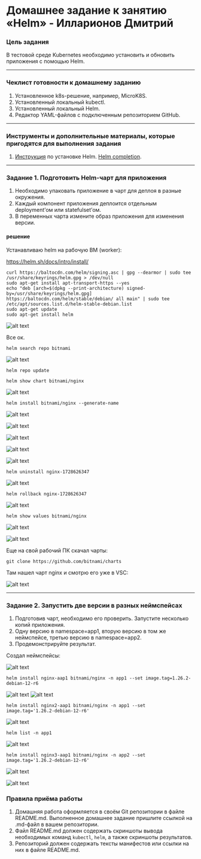 # Домашнее задание к занятию «Helm» - Илларионов Дмитрий

### Цель задания

В тестовой среде Kubernetes необходимо установить и обновить приложения с помощью Helm.

------

### Чеклист готовности к домашнему заданию

1. Установленное k8s-решение, например, MicroK8S.
2. Установленный локальный kubectl.
3. Установленный локальный Helm.
4. Редактор YAML-файлов с подключенным репозиторием GitHub.

------

### Инструменты и дополнительные материалы, которые пригодятся для выполнения задания

1. [Инструкция](https://helm.sh/docs/intro/install/) по установке Helm. [Helm completion](https://helm.sh/docs/helm/helm_completion/).

------

### Задание 1. Подготовить Helm-чарт для приложения

1. Необходимо упаковать приложение в чарт для деплоя в разные окружения. 
2. Каждый компонент приложения деплоится отдельным deployment’ом или statefulset’ом.
3. В переменных чарта измените образ приложения для изменения версии.

#### решение

Устанавливаю helm на рабочую ВМ (worker):

https://helm.sh/docs/intro/install/ 

```
curl https://baltocdn.com/helm/signing.asc | gpg --dearmor | sudo tee /usr/share/keyrings/helm.gpg > /dev/null
sudo apt-get install apt-transport-https --yes
echo "deb [arch=$(dpkg --print-architecture) signed-by=/usr/share/keyrings/helm.gpg] https://baltocdn.com/helm/stable/debian/ all main" | sudo tee /etc/apt/sources.list.d/helm-stable-debian.list
sudo apt-get update
sudo apt-get install helm
```
![alt text](image.png)

Все ок.

```
helm search repo bitnami
```

![alt text](image-2.png)

```
helm repo update
```
```
helm show chart bitnami/nginx
```

![alt text](image-3.png)


```
helm install bitnami/nginx --generate-name
```
![alt text](image-4.png)

![alt text](image-5.png)

![alt text](image-6.png)

![alt text](image-7.png)

![alt text](image-8.png)

```
helm uninstall nginx-1728626347
```

![alt text](image-9.png)

```
helm rollback nginx-1728626347
```

![alt text](image-10.png)

```
helm show values bitnami/nginx
```

![alt text](image-11.png)

![alt text](image-12.png)


Еще на свой рабочий ПК скачал чарты:

```
git clone https://github.com/bitnami/charts
```

Там нашел чарт nginx и смотрю его уже в VSC:

![alt text](image-13.png)

------
### Задание 2. Запустить две версии в разных неймспейсах

1. Подготовив чарт, необходимо его проверить. Запуститe несколько копий приложения.
2. Одну версию в namespace=app1, вторую версию в том же неймспейсе, третью версию в namespace=app2.
3. Продемонстрируйте результат.

Создал неймспейсы:

![alt text](image-1.png)

```
helm install nginx-aap1 bitnami/nginx -n app1 --set image.tag=1.26.2-debian-12-r6
```

![alt text](image-14.png)
![alt text](image-15.png)

```
helm install nginx2-aap1 bitnami/nginx -n app1 --set image.tag='1.26.2-debian-12-r6'
```

![alt text](image-16.png)

```
helm list -n app1
```

![alt text](image-17.png)

```
helm install nginx3-aap1 bitnami/nginx -n app2 --set image.tag='1.26.2-debian-12-r6'
```

![alt text](image-18.png)

![alt text](image-19.png)



### Правила приёма работы

1. Домашняя работа оформляется в своём Git репозитории в файле README.md. Выполненное домашнее задание пришлите ссылкой на .md-файл в вашем репозитории.
2. Файл README.md должен содержать скриншоты вывода необходимых команд `kubectl`, `helm`, а также скриншоты результатов.
3. Репозиторий должен содержать тексты манифестов или ссылки на них в файле README.md.


